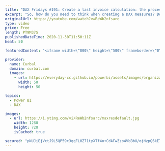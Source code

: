 ```yaml
---
title: "DAX Fridays #191: Create a last invoice calculation: the process, calculation and troubleshooting"
excerpt: "So, how do you need to think when creating a DAX measures? Do you create the measure in one step? Do you break it down in small steps? How do you troubleshoot it?  In today's video I am going to show you the steps you need to take to create a DAX measure and troubleshoot it. The measure is : last invoice"
originalUrl: https://youtube.com/watch?v=ReWb2nfsarc
type: video
price: Free
length: PT9M37S
publishedDateTime: 2020-11-30T11:50:11Z
heat: 50

featuredContent: "<iframe width=\"800\" height=\"500\" frameborder=\"0\" src=\"https://www.youtube.com/embed/ReWb2nfsarc\" allow=\"accelerometer; autoplay; encrypted-media; gyroscope; picture-in-picture\" allowfullscreen></iframe>"

provider:
  name: Curbal
  domain: curbal.com
  images:
    - url: https://everyday-cc.github.io/powerbi/assets/images/organizations/curbal.com-50x50.jpg
      width: 50
      height: 50

topics:
  - Power BI
  - DAX

images:
  - url: https://i.ytimg.com/vi/ReWb2nfsarc/maxresdefault.jpg
    width: 1280
    height: 720
    isCached: true

secured: "pNUJiEjVctJ9L5QP59c3qqFL0Z71tyXTf4u+CdAFwZzo4VbBbU/ojNzpQ6kE7fWoq4uT/DS/srh7zvloLzcNkD3DDBHFIIBKt9LhNLzl711gfQEzXPHIA9LNGda8052yS0+PLrLM+h80NrH8wsmhSsA5CMwC/z4eV3Rxl0iOJyX6KeKbkOHO8//vH6OuhwQQIlLV1B+1lw24lJFs0zFw9pT4Hj++R/yOxo3aGRL/Hk8/AMk9U80HK2bFWSx9A9CUIdPyznvDZIkLR+rjtoFJbeyY1uEcOJZe7RdZWUaSxQFiXvmWvB6hK6mAONeKjPO3FPOg6PUro+QlR2cq01nF3IElLLhDsgItyvv44dUxNZtLq+z2dy4M0W/TXmk85jdTdooBgFg4uJNrSitMd4tNCUGtznJyGfsbZ745Vx7+sFQ=;yuZ7lYpMMYS8asjOKwkE7g=="
---
```


